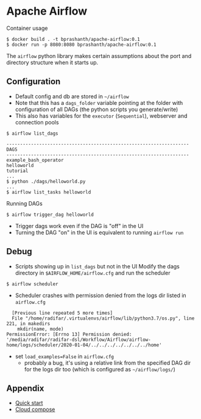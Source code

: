 # Apache Airflow

Container usage
```
$ docker build . -t bprashanth/apache-airflow:0.1
$ docker run -p 8080:8080 bprashanth/apache-airflow:0.1
```

The `airflow` python library makes certain assumptions about the port and
directory structure when it starts up.

## Configuration

* Default config and db are stored in `~/airflow`
* Note that this has a `dags_folder` variable pointing at the folder with
  configuration of all DAGs (the python scripts you generate/write)
* This also has variables for the `executor` (`Sequential`), webserver and
  connection pools
```
$ airflow list_dags

-------------------------------------------------------------------
DAGS
-------------------------------------------------------------------
example_bash_operator
helloworld
tutorial
...
$ python ./dags/helloworld.py
...
$ airflow list_tasks helloworld
```

Running DAGs
```
$ airflow trigger_dag helloworld
```

* Trigger dags work even if the DAG is "off" in the UI
* Turning the DAG "on" in the UI is equivalent to running `airflow run`

## Debug

* Scripts showing up in `list_dags` but not in the UI
Modify the dags directory in `$AIRFLOW_HOME/airflow.cfg` and run the scheduler
```
$ airflow scheduler
```

* Scheduler crashes with permission denied from the logs dir listed in `airflow.cfg`
```
  [Previous line repeated 5 more times]
  File "/home/radifar/.virtualenvs/airflow/lib/python3.7/os.py", line 221, in makedirs
    mkdir(name, mode)
PermissionError: [Errno 13] Permission denied: '/media/radifar/radifar-dsl/Workflow/Airflow/airflow-home/logs/scheduler/2020-01-04/../../../../../../../home'
```

* set `load_examples=False` in `airflow.cfg`
    - probably a bug, it's using a relative link from the specified DAG dir for
      the logs dir too (which is configured as `~/airflow/logs/`)

## Appendix

* [Quick start](https://airflow.apache.org/docs/stable/start.html)
* [Cloud compose](https://cloud.google.com/composer/)
